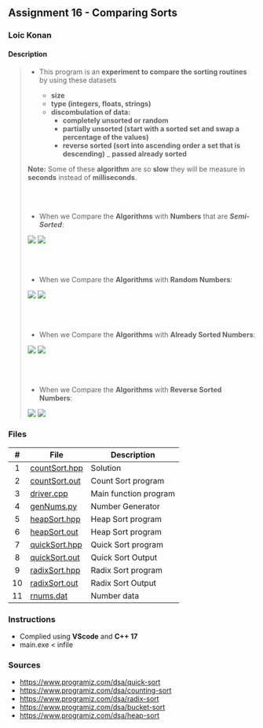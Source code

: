 ## Assignment 16 - Comparing Sorts

### Loic Konan

#### Description
>
> - This program is an **experiment to compare the sorting routines** by using these datasets
>
>   - **size**
>   - **type (integers, floats, strings)**
>   - **discombulation of data:**
>     - **completely unsorted or random**
>     - **partially unsorted (start with a sorted set and swap a percentage of the values)**
>     - **reverse sorted (sort into ascending order a set that is descending)**
>     _ **passed already sorted**
>
> **Note:** Some of these **algorithm** are so **slow** they will be measure in **seconds** instead of **milliseconds**.
> 
> <br><br>
> 
> - When we Compare the **Algorithms** with **Numbers** that are _**Semi-Sorted**_:
>
> <img src = "semi.png">
> <img src = "semisorted.png">
>
> <br></br>
>
> - When we Compare the **Algorithms** with **Random Numbers**:
>
> <img src = "random.png">
> <img src = "randnums.png">
>
> <br></br>
>
> - When we Compare the **Algorithms** with **Already Sorted Numbers**:
>
> <img src = "sorted.png">
> <img src = "sortingsorted.png">
>
> <br></br>
>
> - When we Compare the **Algorithms** with **Reverse Sorted Numbers**:
>
> <img src = "reverse.png">
> <img src = "reversesorted.png">
>
>
>
### Files

|   #   | File                           | Description           |
| :---: | ------------------------------ | --------------------- |
|   1   | [countSort.hpp](countSort.hpp) | Solution              |
|   2   | [countSort.out](countSort.out) | Count Sort program    |
|   3   | [driver.cpp](driver.cpp)       | Main function program |
|   4   | [genNums.py](genNums.py)       | Number Generator      |
|   5   | [heapSort.hpp](heapSort.hpp)   | Heap Sort program     |
|   6   | [heapSort.out](heapSort.out)   | Heap Sort program     |
|   7   | [quickSort.hpp](quickSort.hpp) | Quick Sort program    |
|   8   | [quickSort.out](quickSort.out) | Quick Sort Output     |
|   9   | [radixSort.hpp](radixSort.hpp) | Radix Sort program    |
|  10   | [radixSort.out](radixSort.out) | Radix Sort Output     |
|  11   | [rnums.dat](rnums.dat)         | Number data           |

### Instructions

- Complied using **VScode** and **C++ 17**
- main.exe < infile

### Sources

- <https://www.programiz.com/dsa/quick-sort>
- <https://www.programiz.com/dsa/counting-sort>
- <https://www.programiz.com/dsa/radix-sort>
- <https://www.programiz.com/dsa/bucket-sort>
- <https://www.programiz.com/dsa/heap-sort>
